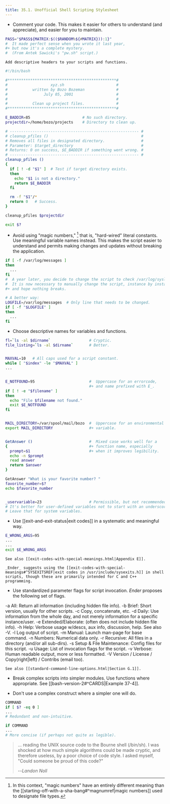 ```yaml
---
title: 35.1. Unofficial Shell Scripting Stylesheet
---
```


- Comment your code. This makes it easier for others to understand (and appreciate), and easier for you to maintain.

```bash
PASS="$PASS${MATRIX:$(($RANDOM%${#MATRIX})):1}"
#  It made perfect sense when you wrote it last year,
#+ but now it's a complete mystery.
#  (From Antek Sawicki's "pw.sh" script.)
```
    
    Add descriptive headers to your scripts and functions.
    
```bash
#!/bin/bash

#************************************************#
#                   xyz.sh                       #
#           written by Bozo Bozeman              #
#                July 05, 2001                   #
#                                                #
#           Clean up project files.              #
#************************************************#

E_BADDIR=85                       # No such directory.
projectdir=/home/bozo/projects    # Directory to clean up.

# --------------------------------------------------------- #
# cleanup_pfiles ()                                         #
# Removes all files in designated directory.                #
# Parameter: $target_directory                              #
# Returns: 0 on success, $E_BADDIR if something went wrong. #
# --------------------------------------------------------- #
cleanup_pfiles ()
{
  if [ ! -d "$1" ]  # Test if target directory exists.
  then
    echo "$1 is not a directory."
    return $E_BADDIR
  fi

  rm -f "$1"/*
  return 0   # Success.
}  

cleanup_pfiles $projectdir

exit $?
```
    
- Avoid using "magic numbers," [^1] that is, "hard-wired" literal constants. Use meaningful variable names instead. This makes the script easier to understand and permits making changes and updates without breaking the application.

```bash
if [ -f /var/log/messages ]
then
  ...
fi
#  A year later, you decide to change the script to check /var/log/syslog.
#  It is now necessary to manually change the script, instance by instance,
#+ and hope nothing breaks.

# A better way:
LOGFILE=/var/log/messages  # Only line that needs to be changed.
if [ -f "$LOGFILE" ]
then
  ...
fi
```
    
- Choose descriptive names for variables and functions.

```bash
fl=`ls -al $dirname`                 # Cryptic.
file_listing=`ls -al $dirname`       # Better.


MAXVAL=10   # All caps used for a script constant.
while [ "$index" -le "$MAXVAL" ]
...


E_NOTFOUND=95                        #  Uppercase for an errorcode,
                                     #+ and name prefixed with E_.
if [ ! -e "$filename" ]
then
  echo "File $filename not found."
  exit $E_NOTFOUND
fi  


MAIL_DIRECTORY=/var/spool/mail/bozo  #  Uppercase for an environmental
export MAIL_DIRECTORY                #+ variable.


GetAnswer ()                         #  Mixed case works well for a
{                                    #+ function name, especially
  prompt=$1                          #+ when it improves legibility.
  echo -n $prompt
  read answer
  return $answer
}  

GetAnswer "What is your favorite number? "
favorite_number=$?
echo $favorite_number


_uservariable=23                     # Permissible, but not recommended.
# It's better for user-defined variables not to start with an underscore.
# Leave that for system variables.
```
    
- Use [[exit-and-exit-status|exit codes]] in a systematic and meaningful way.

```bash
E_WRONG_ARGS=95
...
...
exit $E_WRONG_ARGS
```
    
    See also [[exit-codes-with-special-meanings.html|Appendix E]].
    
    _Ender_ suggests using the [[exit-codes-with-special-meanings#^SYSEXITSREF|exit codes in /usr/include/sysexits.h]] in shell scripts, though these are primarily intended for C and C++ programming.
    
- Use standardized parameter flags for script invocation. _Ender_ proposes the following set of flags.
    
-a      All: Return all information (including hidden file info).
-b      Brief: Short version, usually for other scripts.
-c      Copy, concatenate, etc.
-d      Daily: Use information from the whole day, and not merely
        information for a specific instance/user.
-e      Extended/Elaborate: (often does not include hidden file info).
-h      Help: Verbose usage w/descs, aux info, discussion, help.
        See also -V.
-l      Log output of script.
-m      Manual: Launch man-page for base command.
-n      Numbers: Numerical data only.
-r      Recursive: All files in a directory (and/or all sub-dirs).
-s      Setup & File Maintenance: Config files for this script.
-u      Usage: List of invocation flags for the script.
-v      Verbose: Human readable output, more or less formatted.
-V      Version / License / Copy(right|left) / Contribs (email too).
    
    See also [[standard-command-line-options.html|Section G.1]].
    
- Break complex scripts into simpler modules. Use functions where appropriate. See [[bash-version-2#^CARDS|Example 37-4]].
    
- Don't use a complex construct where a simpler one will do.

```bash
COMMAND
if [ $? -eq 0 ]
...
# Redundant and non-intuitive.

if COMMAND
...
# More concise (if perhaps not quite as legible).
```

> ... reading the UNIX source code to the Bourne shell (/bin/sh). I was shocked at how much simple algorithms could be made cryptic, and therefore useless, by a poor choice of code style. I asked myself, "Could someone be proud of this code?"
>
> --<cite>Landon Noll</cite>

[^1]: In this context, "magic numbers" have an entirely different meaning than the [[starting-off-with-a-sha-bang#^magnumref|magic numbers]] used to designate file types.
